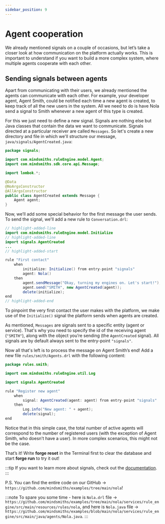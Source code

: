 ```yaml
---
sidebar_position: 9
---
```


# Agent cooperation

We already mentioned signals on a couple of occasions, but let’s take a closer look at how communication on the platform actually works.
This is important to understand if you want to build a more complex system, where multiple agents cooperate with each other.

## Sending signals between agents

Apart from communicating with their users, we already mentioned the agents can communicate with each other.
For example, your developer agent, Agent Smith, could be notified each time a new agent is created, to keep track of all the new users in the system.
All we need to do is have Nola send a signal to Smith whenever a new agent of this type is created. 

For this we just need to define a new signal. Signals are nothing else but Java classes that contain the data we want to communicate.
Signals directed at a particular receiver are called `Messages`.
So let's create a new directory and file in which we'll structure our message, `java/signals/AgentCreated.java`:

```java title="java/signals/AgentCreated.java"
package signals;

import com.mindsmiths.ruleEngine.model.Agent;
import com.mindsmiths.sdk.core.api.Message;

import lombok.*;

@Data
@NoArgsConstructor
@AllArgsConstructor
public class AgentCreated extends Message {
    Agent agent;
}
```

Now, we’ll add some special behavior for the first message the user sends. To send the signal, we'll add a new rule to `Conversation.drl`:

```java title="rules/nola/Conversation.drl"
// highlight-added-line
import com.mindsmiths.ruleEngine.model.Initialize
// highlight-added-line
import signals.AgentCreated
...
// highlight-added-start

rule "First contact"
    when
        initialize: Initialize() from entry-point "signals"
        agent: Nola()
    then
        agent.sendMessage("Okay, turning my engines on. Let's start!");
        agent.send("SMITH", new AgentCreated(agent));
        delete(initialize);
end
// highlight-added-end
```
To pinpoint the very first contact the user makes with the platform, we make use of the ```Initialize()``` signal the platform sends when agents are created.


As mentioned, `Messages` are signals sent to a specific entity (agent or service). That's why you need to specify the id of the receiving agent (`"SMITH"`), along with the object you’re sending (the `AgentCreated` signal).
All signals are by default always sent to the entry-point `"signals"`.


Now all that's left is to process the message on Agent Smith’s end! Add a new file ```rules/smith/Agents.drl``` with the following content:

```java title="rules/smith/Agents.drl"
package rules.smith;

import com.mindsmiths.ruleEngine.util.Log

import signals.AgentCreated

rule "Register new agent"
    when
        signal: AgentCreated(agent: agent) from entry-point "signals"
    then
        Log.info("New agent: " + agent);
        delete(signal);
end
```

Notice that in this simple case, the total number of active agents will correspond to the number of registered users 
(with the exception of Agent Smith, who doesn’t have a user). In more complex scenarios, this might not be the case.

That’s it! Write **forge reset** in the Terminal first to clear the database and start **forge run** to try it out!

:::tip
If you want to learn more about signals, check out the [documentation](/docs/platform/advanced-concepts/service-communication).
:::

P.S. You can find the entire code on our GitHub → `https://github.com/mindsmiths/examples/tree/main/nola`!

:::note 
To spare you some time - here is `Nola.drl` file → ``https://github.com/mindsmiths/examples/tree/main/nola/services/rule_engine/src/main/resources/rules/nola``, 
and here is `Nola.java` file → ``https://github.com/mindsmiths/examples/blob/main/nola/services/rule_engine/src/main/java/agents/Nola.java``. 
:::